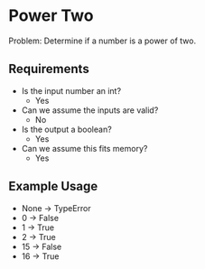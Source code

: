 # Power Two

Problem: Determine if a number is a power of two.

## Requirements

- Is the input number an int?
  - Yes
- Can we assume the inputs are valid?
  - No
- Is the output a boolean?
  - Yes
- Can we assume this fits memory?
  - Yes

## Example Usage

- None -> TypeError
- 0 -> False
- 1 -> True
- 2 -> True
- 15 -> False
- 16 -> True
